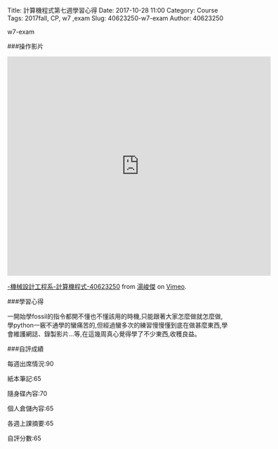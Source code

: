 Title: 計算機程式第七週學習心得
Date: 2017-10-28 11:00
Category: Course
Tags: 2017fall, CP, w7 ,exam
Slug: 40623250-w7-exam
Author: 40623250

w7-exam

<!-- PELICAN_END_SUMMARY -->

###操作影片

<iframe src="https://player.vimeo.com/video/240276651" width="600" height="500" frameborder="0" webkitallowfullscreen mozallowfullscreen allowfullscreen></iframe>
<p><a href="https://vimeo.com/240276651">-機械設計工程系-計算機程式-40623250</a> from <a href="https://vimeo.com/user73417402">湯峻傑</a> on <a href="https://vimeo.com">Vimeo</a>.</p>


###學習心得

一開始學fossil的指令都開不懂也不懂該用的時機,只能跟著大家怎麼做就怎麼做,學python一竅不通學的蠻痛苦的,但經過蠻多次的練習慢慢懂到底在做甚麼東西,學會維護網誌、錄製影片...等,在這幾周真心覺得學了不少東西,收穫良益。

###自評成績

每週出席情況:90

紙本筆記:65

隨身碟內容:70

個人倉儲內容:65

各週上課摘要:65

自評分數:65





